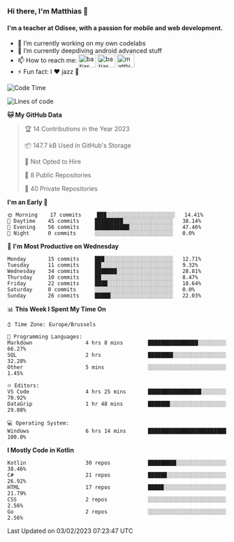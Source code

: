 ### Hi there, I'm Matthias 👋

#### I'm a teacher at Odisee, with a passion for mobile and web development.

- 🔭 I’m currently working on my own codelabs
- 🌱 I’m currently deepdiving android advanced stuff
- 📫 How to reach me: <a href="https://dev.to/batjas" target="_blank"><img align="center" src="https://raw.githubusercontent.com/rahuldkjain/github-profile-readme-generator/master/src/images/icons/Social/devto.svg" alt="batjas" height="30" width="40" /></a>
<a href="https://twitter.com/batjas" target="_blank"><img align="center" src="https://raw.githubusercontent.com/rahuldkjain/github-profile-readme-generator/master/src/images/icons/Social/twitter.svg" alt="batjas" height="30" width="40" /></a>
<a href="https://linkedin.com/in/matthiasdruwé" target="_blank"><img align="center" src="https://raw.githubusercontent.com/rahuldkjain/github-profile-readme-generator/master/src/images/icons/Social/linked-in-alt.svg" alt="matthiasdruwé" height="30" width="40" /></a>
- ⚡ Fun fact: I ❤ jazz 🎷


<!--START_SECTION:waka-->
![Code Time](http://img.shields.io/badge/Code%20Time-642%20hrs%2030%20mins-blue)

![Lines of code](https://img.shields.io/badge/From%20Hello%20World%20I%27ve%20Written-220%20Thousand%20lines%20of%20code-blue)

**🐱 My GitHub Data** 

> 🏆 14 Contributions in the Year 2023
 > 
> 📦 147.7 kB Used in GitHub's Storage 
 > 
> 🚫 Not Opted to Hire
 > 
> 📜 8 Public Repositories 
 > 
> 🔑 40 Private Repositories  
 > 
**I'm an Early 🐤** 

```text
🌞 Morning    17 commits     ███░░░░░░░░░░░░░░░░░░░░░░   14.41% 
🌆 Daytime    45 commits     █████████░░░░░░░░░░░░░░░░   38.14% 
🌃 Evening    56 commits     ███████████░░░░░░░░░░░░░░   47.46% 
🌙 Night      0 commits      ░░░░░░░░░░░░░░░░░░░░░░░░░   0.0%

```
📅 **I'm Most Productive on Wednesday** 

```text
Monday       15 commits     ███░░░░░░░░░░░░░░░░░░░░░░   12.71% 
Tuesday      11 commits     ██░░░░░░░░░░░░░░░░░░░░░░░   9.32% 
Wednesday    34 commits     ███████░░░░░░░░░░░░░░░░░░   28.81% 
Thursday     10 commits     ██░░░░░░░░░░░░░░░░░░░░░░░   8.47% 
Friday       22 commits     ████░░░░░░░░░░░░░░░░░░░░░   18.64% 
Saturday     0 commits      ░░░░░░░░░░░░░░░░░░░░░░░░░   0.0% 
Sunday       26 commits     █████░░░░░░░░░░░░░░░░░░░░   22.03%

```


📊 **This Week I Spent My Time On** 

```text
⌚︎ Time Zone: Europe/Brussels

💬 Programming Languages: 
Markdown                 4 hrs 8 mins        ████████████████░░░░░░░░░   66.27% 
SQL                      2 hrs               ████████░░░░░░░░░░░░░░░░░   32.28% 
Other                    5 mins              ░░░░░░░░░░░░░░░░░░░░░░░░░   1.45%

🔥 Editors: 
VS Code                  4 hrs 25 mins       █████████████████░░░░░░░░   70.92% 
DataGrip                 1 hr 48 mins        ███████░░░░░░░░░░░░░░░░░░   29.08%

💻 Operating System: 
Windows                  6 hrs 14 mins       █████████████████████████   100.0%

```

**I Mostly Code in Kotlin** 

```text
Kotlin                   30 repos            █████████░░░░░░░░░░░░░░░░   38.46% 
C#                       21 repos            ██████░░░░░░░░░░░░░░░░░░░   26.92% 
HTML                     17 repos            █████░░░░░░░░░░░░░░░░░░░░   21.79% 
CSS                      2 repos             ░░░░░░░░░░░░░░░░░░░░░░░░░   2.56% 
Go                       2 repos             ░░░░░░░░░░░░░░░░░░░░░░░░░   2.56%

```



 Last Updated on 03/02/2023 07:23:47 UTC
<!--END_SECTION:waka-->
